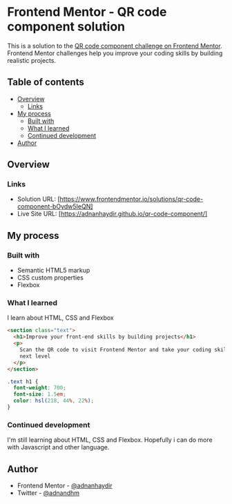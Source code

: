 # Frontend Mentor - QR code component solution

This is a solution to the [QR code component challenge on Frontend Mentor](https://www.frontendmentor.io/challenges/qr-code-component-iux_sIO_H). Frontend Mentor challenges help you improve your coding skills by building realistic projects.

## Table of contents

- [Overview](#overview)
  - [Links](#links)
- [My process](#my-process)
  - [Built with](#built-with)
  - [What I learned](#what-i-learned)
  - [Continued development](#continued-development)
- [Author](#author)

## Overview

### Links

- Solution URL: [https://www.frontendmentor.io/solutions/qr-code-component-bOydw5IeQN]
- Live Site URL: [https://adnanhaydir.github.io/qr-code-component/]

## My process

### Built with

- Semantic HTML5 markup
- CSS custom properties
- Flexbox

### What I learned

I learn about HTML, CSS and Flexbox

```html
<section class="text">
  <h1>Improve your front-end skills by building projects</h1>
  <p>
    Scan the QR code to visit Frontend Mentor and take your coding skills to the
    next level
  </p>
</section>
```

```css
.text h1 {
  font-weight: 700;
  font-size: 1.5em;
  color: hsl(218, 44%, 22%);
}
```

### Continued development

I'm still learning about HTML, CSS and Flexbox. Hopefully i can do more with Javascript and other language.

## Author

- Frontend Mentor - [@adnanhaydir](https://www.frontendmentor.io/profile/adnanhaydir)
- Twitter - [@adnandhm](https://www.twitter.com/adnandhm)
